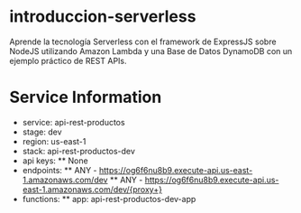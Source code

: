 # introduccion-serverless
Aprende la tecnología Serverless con el framework de ExpressJS sobre NodeJS utilizando Amazon Lambda y una Base de Datos DynamoDB con un ejemplo práctico de REST APIs.


# Service Information
* service: api-rest-productos
* stage: dev
* region: us-east-1
* stack: api-rest-productos-dev
* api keys:
**  None
* endpoints:
**  ANY - https://og6f6nu8b9.execute-api.us-east-1.amazonaws.com/dev
**  ANY - https://og6f6nu8b9.execute-api.us-east-1.amazonaws.com/dev/{proxy+}
* functions:
**  app: api-rest-productos-dev-app

